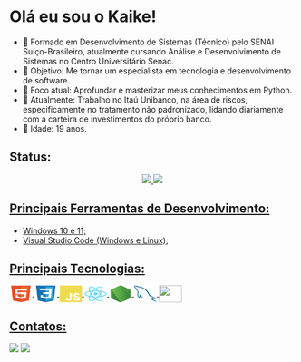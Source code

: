 # Olá eu sou o Kaike!

- 🔭 Formado em Desenvolvimento de Sistemas (Técnico) pelo SENAI Suíço-Brasileiro, atualmente cursando Análise e Desenvolvimento de Sistemas no Centro Universitário Senac.
- 🌱 Objetivo: Me tornar um especialista em tecnologia e desenvolvimento de software.
- 🌆 Foco atual: Aprofundar e masterizar meus conhecimentos em Python.
- 💼 Atualmente: Trabalho no Itaú Unibanco, na área de riscos, especificamente no tratamento não padronizado, lidando diariamente com a carteira de investimentos do próprio banco.
- 🤔 Idade: 19 anos.


## Status:

<div align="center">
  <a href="https://github.com/KaikeCarmona">
  <img height="180em" src="https://github-readme-stats.vercel.app/api?username=KaikeCarmona&show_icons=true&theme=dark&include_all_commits=true&count_private=false"/>
  <img height="180em" src="https://github-readme-stats.vercel.app/api/top-langs/?username=KaikeCarmona&layout=compact&langs_count=7&theme=dark"/>
</div>

## Principais Ferramentas de Desenvolvimento: 

- Windows 10 e 11; 
- Visual Studio Code (Windows e Linux);


## Principais Tecnologias:
  <div style="display:inline_block">
    <img align="center" alt="HTML" height="30" width="40" src="https://raw.githubusercontent.com/devicons/devicon/master/icons/html5/html5-original.svg"/>
    <img align="center" alt="CSS"  height="30" width="40" src="https://raw.githubusercontent.com/devicons/devicon/master/icons/css3/css3-original.svg"/>
    <img align="center" alt="JavaScript" height="30" width="40" src="https://raw.githubusercontent.com/devicons/devicon/master/icons/javascript/javascript-plain.svg"/>
    <img align="center" alt="React" height="30" width="40" src="https://raw.githubusercontent.com/devicons/devicon/master/icons/react/react-original.svg"/>
    <img align="center" alt="NodeJs" height="30" width="40" src="https://raw.githubusercontent.com/devicons/devicon/master/icons/nodejs/nodejs-original.svg"/>
    <img align="center" alt="MySQL" height="30" width="40" src="https://raw.githubusercontent.com/devicons/devicon/master/icons/mysql/mysql-original.svg"/>
    <img align="center" height="30" width="40" src="https://cdn.jsdelivr.net/gh/devicons/devicon/icons/react/react-original-wordmark.svg">  
  </div>
  




## Contatos: 

<div> 
  <a href = "mailto:kkaike371@gmail.com"><img src="https://img.shields.io/badge/-Gmail-%23333?style=for-the-badge&logo=gmail&logoColor=white" target="_blank"></a>
  <a href="https://www.linkedin.com/in/kaike-carmona-76a05b23a/" target="_blank"><img src="https://img.shields.io/badge/-LinkedIn-%230077B5?style=for-the-badge&logo=linkedin&logoColor=white" target="_blank"></a>   
</div>
